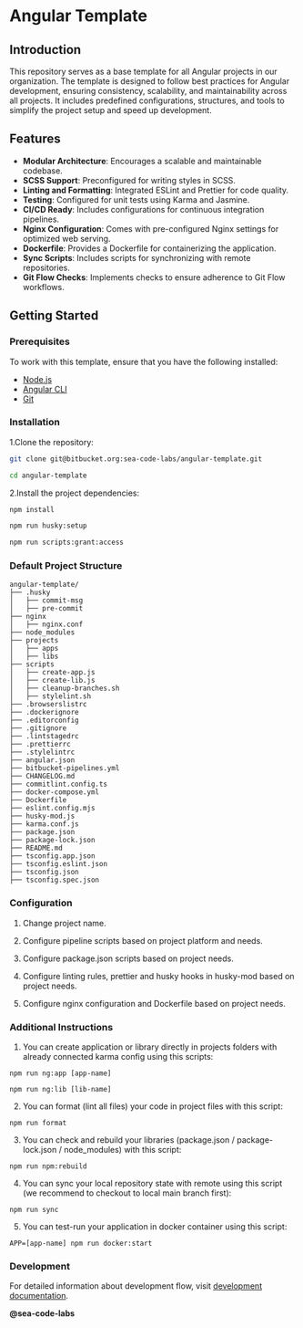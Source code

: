 # Angular Template

## Introduction

This repository serves as a base template for all Angular projects in our organization. The template is designed to follow best practices for Angular development, ensuring consistency, scalability, and maintainability across all projects. It includes predefined configurations, structures, and tools to simplify the project setup and speed up development.

## Features

- **Modular Architecture**: Encourages a scalable and maintainable codebase.
- **SCSS Support**: Preconfigured for writing styles in SCSS.
- **Linting and Formatting**: Integrated ESLint and Prettier for code quality.
- **Testing**: Configured for unit tests using Karma and Jasmine.
- **CI/CD Ready**: Includes configurations for continuous integration pipelines.
- **Nginx Configuration**: Comes with pre-configured Nginx settings for optimized web serving.
- **Dockerfile**: Provides a Dockerfile for containerizing the application.
- **Sync Scripts**: Includes scripts for synchronizing with remote repositories.
- **Git Flow Checks**: Implements checks to ensure adherence to Git Flow workflows.

## Getting Started

### Prerequisites

To work with this template, ensure that you have the following installed:

- [Node.js](https://nodejs.org/)
- [Angular CLI](https://angular.dev/tools/cli)
- [Git](https://git-scm.com/)

### Installation

1.Clone the repository:

```bash
git clone git@bitbucket.org:sea-code-labs/angular-template.git

cd angular-template
```

2.Install the project dependencies:

```bash
npm install

npm run husky:setup

npm run scripts:grant:access
```

### Default Project Structure

```text
angular-template/
├── .husky
│   ├── commit-msg
│   ├── pre-commit
├── nginx
│   ├── nginx.conf
├── node_modules
├── projects
│   ├── apps
│   ├── libs
├── scripts
│   ├── create-app.js
│   ├── create-lib.js
│   ├── cleanup-branches.sh
│   ├── stylelint.sh
├── .browserslistrc
├── .dockerignore
├── .editorconfig
├── .gitignore
├── .lintstagedrc
├── .prettierrc
├── .stylelintrc
├── angular.json
├── bitbucket-pipelines.yml
├── CHANGELOG.md
├── commitlint.config.ts
├── docker-compose.yml
├── Dockerfile
├── eslint.config.mjs
├── husky-mod.js
├── karma.conf.js
├── package.json
├── package-lock.json
├── README.md
├── tsconfig.app.json
├── tsconfig.eslint.json
├── tsconfig.json
├── tsconfig.spec.json
```

### Configuration

1. Change project name.

2. Configure pipeline scripts based on project platform and needs.

3. Configure package.json scripts based on project needs.

4. Configure linting rules, prettier and husky hooks in husky-mod based on project needs.

5. Configure nginx configuration and Dockerfile based on project needs.

### Additional Instructions

1. You can create application or library directly in projects folders
   with already connected karma config using this scripts:

```
npm run ng:app [app-name]

npm run ng:lib [lib-name]
```

2. You can format (lint all files) your code in project files with this script:

```
npm run format
```

3. You can check and rebuild your libraries (package.json / package-lock.json / node_modules)
   with this script:

```
npm run npm:rebuild
```

4. You can sync your local repository state with remote using this script
   (we recommend to checkout to local main branch first):

```
npm run sync
```

5. You can test-run your application in docker container using this script:

```
APP=[app-name] npm run docker:start
```

### Development

For detailed information about development flow,
visit [development documentation](https://seacodelabs.atlassian.net/wiki/external/N2UwY2NiYzBiNGVjNDkwZGFkNjFhZDgyZTFjNTBkMjg).

**@sea-code-labs**
